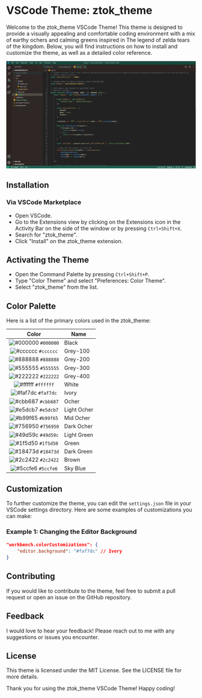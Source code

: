 # VSCode Theme: ztok_theme

Welcome to the ztok_theme VSCode Theme! This theme is designed to provide a visually appealing and comfortable coding environment with a mix of earthy ochers and calming greens inspired in The legend of zelda tears of the kingdom. Below, you will find instructions on how to install and customize the theme, as well as a detailed color reference.

![demo](https://raw.githubusercontent.com/KrlosDev/ztok/master/images/demo.png)

## Installation

### Via VSCode Marketplace

- Open VSCode.
- Go to the Extensions view by clicking on the Extensions icon in the Activity Bar on the side of the window or by pressing `Ctrl+Shift+X`.
- Search for "ztok_theme".
- Click "Install" on the ztok_theme extension.

## Activating the Theme

- Open the Command Palette by pressing `Ctrl+Shift+P`.
- Type "Color Theme" and select "Preferences: Color Theme".
 - Select "ztok_theme" from the list.

## Color Palette

Here is a list of the primary colors used in the ztok_theme:

|                                Color                                | Name           |
| :-----------------------------------------------------------------: | -------------- |
| ![#000000](https://via.placeholder.com/10/000000.png?text=+) `#000000` | Black          |
| ![#cccccc](https://via.placeholder.com/10/cccccc.png?text=+) `#cccccc` | Grey-100       |
| ![#888888](https://via.placeholder.com/10/888888.png?text=+) `#888888` | Grey-200       |
| ![#555555](https://via.placeholder.com/10/555555.png?text=+) `#555555` | Grey-300       |
| ![#222222](https://via.placeholder.com/10/222222.png?text=+) `#222222` | Grey-400       |
| ![#ffffff](https://via.placeholder.com/10/ffffff.png?text=+) `#ffffff` | White          |
| ![#faf7dc](https://via.placeholder.com/10/faf7dc.png?text=+) `#faf7dc` | Ivory          |
| ![#cbb687](https://via.placeholder.com/10/cbb687.png?text=+) `#cbb687` | Ocher          |
| ![#e5dcb7](https://via.placeholder.com/10/e5dcb7.png?text=+) `#e5dcb7` | Light Ocher    |
| ![#b99f65](https://via.placeholder.com/10/b99f65.png?text=+) `#b99f65` | Mid Ocher      |
| ![#756950](https://via.placeholder.com/10/756950.png?text=+) `#756950` | Dark Ocher     |
| ![#49d59c](https://via.placeholder.com/10/49d59c.png?text=+) `#49d59c` | Light Green    |
| ![#1f5d50](https://via.placeholder.com/10/1f5d50.png?text=+) `#1f5d50` | Green          |
| ![#18473d](https://via.placeholder.com/10/18473d.png?text=+) `#18473d` | Dark Green     |
| ![#2c2422](https://via.placeholder.com/10/2c2422.png?text=+) `#2c2422` | Brown          |
| ![#5ccfe6](https://via.placeholder.com/10/5ccfe6.png?text=+) `#5ccfe6` | Sky Blue       |

## Customization

To further customize the theme, you can edit the `settings.json` file in your VSCode settings directory. Here are some examples of customizations you can make:

### Example 1: Changing the Editor Background

```json
"workbench.colorCustomizations": {
    "editor.background": "#faf7dc" // Ivory
}
```
## Contributing

If you would like to contribute to the theme, feel free to submit a pull request or open an issue on the GitHub repository.


## Feedback

I would love to hear your feedback! Please reach out to me with any suggestions or issues you encounter.


## License

This theme is licensed under the MIT License. See the LICENSE file for more details.

Thank you for using the ztok_theme VSCode Theme! Happy coding!

